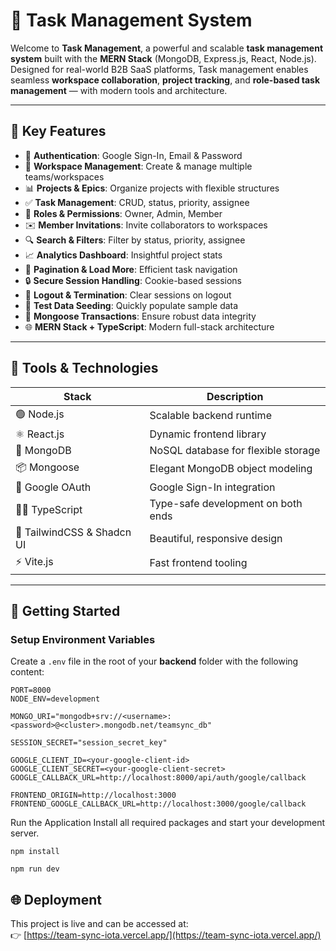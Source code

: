 # 📌 Task Management System

Welcome to **Task Management**, a powerful and scalable **task management system** built with the **MERN Stack** (MongoDB, Express.js, React, Node.js). Designed for real-world B2B SaaS platforms, Task management enables seamless **workspace collaboration**, **project tracking**, and **role-based task management** — with modern tools and architecture.

---

## 🌟 Key Features

- 🔐 **Authentication**: Google Sign-In, Email & Password
- 🏢 **Workspace Management**: Create & manage multiple teams/workspaces
- 📊 **Projects & Epics**: Organize projects with flexible structures
- ✅ **Task Management**: CRUD, status, priority, assignee
- 👥 **Roles & Permissions**: Owner, Admin, Member
- ✉️ **Member Invitations**: Invite collaborators to workspaces
- 🔍 **Search & Filters**: Filter by status, priority, assignee
- 📈 **Analytics Dashboard**: Insightful project stats
- 📅 **Pagination & Load More**: Efficient task navigation
- 🔒 **Secure Session Handling**: Cookie-based sessions
- 🚪 **Logout & Termination**: Clear sessions on logout
- 🌱 **Test Data Seeding**: Quickly populate sample data
- 💾 **Mongoose Transactions**: Ensure robust data integrity
- 🌐 **MERN Stack + TypeScript**: Modern full-stack architecture

---

## 🚀 Tools & Technologies

| Stack       | Description                                |
|-------------|--------------------------------------------|
| 🟢 Node.js   | Scalable backend runtime                   |
| ⚛️ React.js  | Dynamic frontend library                   |
| 🍃 MongoDB   | NoSQL database for flexible storage        |
| 📦 Mongoose  | Elegant MongoDB object modeling            |
| 🔐 Google OAuth | Google Sign-In integration             |
| 🧑‍💻 TypeScript | Type-safe development on both ends     |
| 🎨 TailwindCSS & Shadcn UI | Beautiful, responsive design |
| ⚡ Vite.js   | Fast frontend tooling                      |

---

## 🔄 Getting Started

### Setup Environment Variables

Create a `.env` file in the root of your **backend** folder with the following content:

```env
PORT=8000
NODE_ENV=development

MONGO_URI="mongodb+srv://<username>:<password>@<cluster>.mongodb.net/teamsync_db"

SESSION_SECRET="session_secret_key"

GOOGLE_CLIENT_ID=<your-google-client-id>
GOOGLE_CLIENT_SECRET=<your-google-client-secret>
GOOGLE_CALLBACK_URL=http://localhost:8000/api/auth/google/callback

FRONTEND_ORIGIN=http://localhost:3000
FRONTEND_GOOGLE_CALLBACK_URL=http://localhost:3000/google/callback
```
Run the Application
Install all required packages and start your development server.

```env
npm install
```

```env
npm run dev
```
## 🌐 Deployment

This project is live and can be accessed at:  
👉 [https://team-sync-iota.vercel.app/](https://team-sync-iota.vercel.app/)
